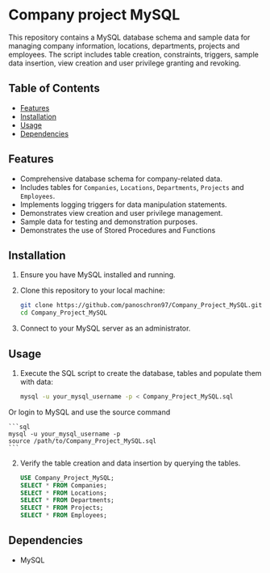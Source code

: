 # Company project MySQL

This repository contains a MySQL database schema and sample data for managing company information, locations, departments, projects and employees. The script includes table creation, constraints, triggers, sample data insertion, view creation and user privilege granting and revoking.

## Table of Contents
- [Features](#features)
- [Installation](#installation)
- [Usage](#usage)
- [Dependencies](#dependencies)

## Features

- Comprehensive database schema for company-related data.
- Includes tables for `Companies`, `Locations`, `Departments`, `Projects` and `Employees`.
- Implements logging triggers for data manipulation statements.
- Demonstrates view creation and user privilege management.
- Sample data for testing and demonstration purposes.
- Demonstrates the use of Stored Procedures and Functions

## Installation

1.  Ensure you have MySQL installed and running.
2.  Clone this repository to your local machine:

    ```bash
    git clone https://github.com/panoschron97/Company_Project_MySQL.git
    cd Company_Project_MySQL
    ```

3.  Connect to your MySQL server as an administrator.

## Usage

1.  Execute the SQL script to create the database, tables and populate them with data:

    ```bash
    mysql -u your_mysql_username -p < Company_Project_MySQL.sql
    ```
   Or login to MySQL and use the source command

    ```sql
    mysql -u your_mysql_username -p
    source /path/to/Company_Project_MySQL.sql
    ```

2.  Verify the table creation and data insertion by querying the tables.
    
    ```sql
    USE Company_Project_MySQL;
    SELECT * FROM Companies;
    SELECT * FROM Locations;
    SELECT * FROM Departments;
    SELECT * FROM Projects;
    SELECT * FROM Employees;
    ```

## Dependencies

-   MySQL
